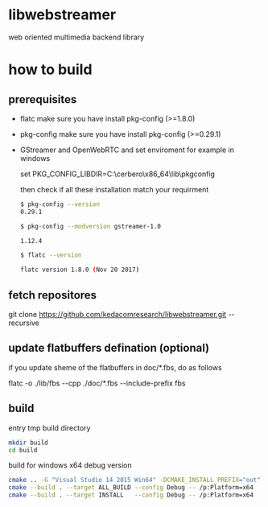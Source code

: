 # libwebstreamer
web oriented multimedia backend library


# how to build


## prerequisites
  * flatc
    make sure you have install pkg-config (>=1.8.0)

  * pkg-config
    make sure you have install pkg-config (>=0.29.1)
  
  * GStreamer and OpenWebRTC and set enviroment
    for example in windows

    set PKG_CONFIG_LIBDIR=C:\cerbero\x86_64\lib\pkgconfig


    then check if all these installation match your requirment
    ```bash
    $ pkg-config --version
    0.29.1

    $ pkg-config --modversion gstreamer-1.0

    1.12.4

    $ flatc --version
    
    flatc version 1.8.0 (Nov 20 2017)

    ```

## fetch repositores
git clone https://github.com/kedacomresearch/libwebstreamer.git --recursive

## update flatbuffers defination (optional)
if you update sheme of the flatbuffers in doc/*.fbs, do as follows

flatc -o ./lib/fbs --cpp ./doc/*.fbs --include-prefix fbs

## build


entry tmp build directory 
```bash
mkdir build
cd build
```
build for windows x64 debug version

```bash
cmake .. -G "Visual Studio 14 2015 Win64" -DCMAKE_INSTALL_PREFIX="out" 
cmake --build . --target ALL_BUILD --config Debug -- /p:Platform=x64  
cmake --build . --target INSTALL   --config Debug -- /p:Platform=x64  

```